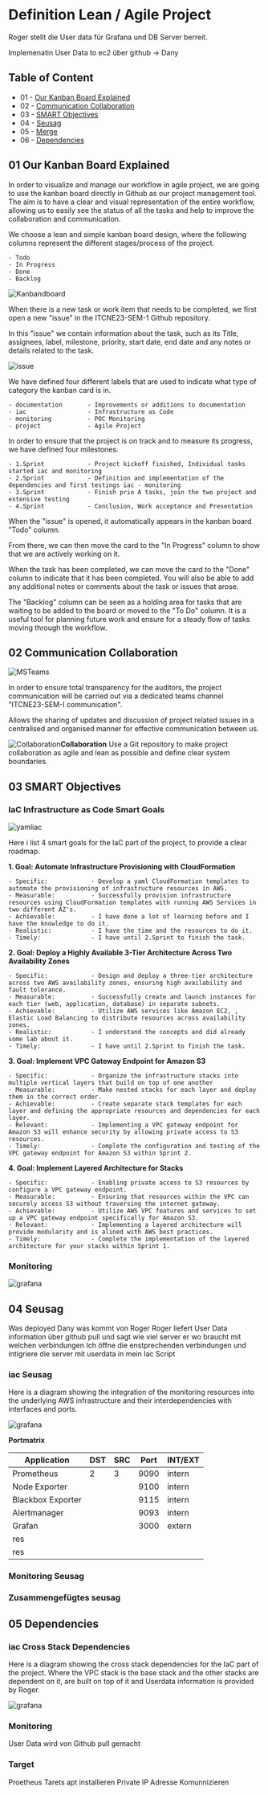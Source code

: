 Definition Lean / Agile Project
==== 

Roger stellt die User data für Grafana und DB Server berreit. 

Implemenatin User Data to ec2 über github -> Dany 

## Table of Content

* 01 - [Our Kanban Board Explained](#01-Our-Kanban-Board-Explained)
* 02 - [Communication Collaboration](#02-Communication-Collaboration)
* 03 - [SMART Objectives](#03-SMART-Objectives)
* 04 - [Seusag](#04-Seusag)
* 05 - [Merge ](#05-Merge)
* 06 - [Dependencies](#06-Dependencies)


## 01 Our Kanban Board Explained
In order to visualize and manage our workflow in agile project, we are going to use the kanban board directly in Github as our project management tool.
The aim is to have a clear and visual representation of the entire workflow, allowing us to easily see the status of all the tasks and help to improve the collaboration and communication. 

We choose a lean and simple kanban board design, where the following columns represent the different stages/process of the project.

```
- Todo
- In Progress
- Done 
- Backlog
```

![Kanbandboard](images/kanbanboard.png)

When there is a new task or work item that needs to be completed, we first open a new "issue" in the ITCNE23-SEM-1 Github repository. 

In this "issue" we contain information about the task, such as its Title, assignees, label, milestone, priority, start date, end date and any notes or details related to the task.

![issue](images/kanbanissue.png)

We have defined four different labels that are used to indicate what type of category the kanban card is in.

```
- documentation       - Improvements or additions to documentation 
- iac                 - Infrastructure as Code 
- monitoring          - POC Monitoring 
- project             - Agile Project 
```

In order to ensure that the project is on track and to measure its progress, we have defined four milestones.

```
- 1.Sprint            - Project kickoff finished, Individual tasks started iac and monitoring 
- 2.Sprint            - Definition and implementation of the dependencies and first testings iac - monitoring 
- 3.Sprint            - Finish prio A tasks, join the two project and extensive testing
- 4.Sprint            - Conclusion, Work acceptance and Presentation
```

When the "issue" is opened, it automatically appears in the kanban board "Todo" column.

From there, we can then move the card to the "In Progress" column to show that we are actively working on it.

When the task has been completed, we can move the card to the "Done" column to indicate that it has been completed. You will also be able to add any additional notes or comments about the task or issues that arose.

The "Backlog" column can be seen as a holding area for tasks that are waiting to be added to the board or moved to the "To Do" column. It is a useful tool for planning future work and ensure for a steady flow of tasks moving through the workflow. 


## 02 Communication Collaboration

![MSTeams](images/msteams_logo.png)

In order to ensure total transparency for the auditors, the project communication will be carried out via a dedicated teams channel "ITCNE23-SEM-I communication".

Allows the sharing of updates and discussion of project related issues in a centralised and organised manner for effective communication between us.

![Collaboration](images/collaboration.png)**Collaboration**
Use a Git repository to make project collaboration as agile and lean as possible and define clear system boundaries.

## 03 SMART Objectives

###  IaC Infrastructure as Code Smart Goals

![yamliac](images/yaml_logo.png)

Here i list 4 smart goals for the IaC part of the project, to provide a clear roadmap.

**1. Goal: Automate Infrastructure Provisioning with CloudFormation**

```
- Specific:            - Develop a yaml CloudFormation templates to automate the provisioning of infrastructure resources in AWS. 
- Measurable:          - Successfully provision infrastructure resources using CloudFormation templates with running AWS Services in two different AZ's. 
- Achievable:          - I have done a lot of learning before and I have the knowledge to do it.
- Realistic:           - I have the time and the resources to do it.
- Timely:              - I have until 2.Sprint to finish the task.
```

**2. Goal: Deploy a Highly Available 3-Tier Architecture Across Two Availability Zones**

```
- Specific:            - Design and deploy a three-tier architecture across two AWS availability zones, ensuring high availability and fault tolerance. 
- Measurable:          - Successfully create and launch instances for each tier (web, application, database) in separate subnets.
- Achievable:          - Utilize AWS services like Amazon EC2, , Elastic Load Balancing to distribute resources across availability zones.
- Realistic:           - I understand the concepts and did already some lab about it.
- Timely:              - I have until 2.Sprint to finish the task.
```

**3. Goal: Implement VPC Gateway Endpoint for Amazon S3**

```
- Specific:            - Organize the infrastructure stacks into multiple vertical layers that build on top of one another
- Measurable:          - Make nested stacks for each layer and deploy them in the correct order.
- Achievable:          - Create separate stack templates for each layer and defining the appropriate resources and dependencies for each layer.
- Relevant:            - Implementing a VPC gateway endpoint for Amazon S3 will enhance security by allowing private access to S3 resources.
- Timely:              - Complete the configuration and testing of the VPC gateway endpoint for Amazon S3 within Sprint 2.
```

**4. Goal: Implement Layered Architecture for Stacks**

```
- Specific:            - Enabling private access to S3 resources by configure a VPC gateway endpoint. 
- Measurable:          - Ensuring that resources within the VPC can securely access S3 without traversing the internet gateway.
- Achievable:          - Utilize AWS VPC features and services to set up a VPC gateway endpoint specifically for Amazon S3.
- Relevant:            - Implementing a layered architecture will provide modularity and is alined with AWS best practices.
- Timely:              - Complete the implementation of the layered architecture for your stacks within Sprint 1. 
```
###  Monitoring

![grafana](images/grafana_logo.png)

## 04 Seusag
Was deployed Dany was kommt von Roger 
Roger liefert User Data information über github pull und sagt wie viel server er wo braucht mit welchen verbindungen 
Ich öffne die enstprechenden verbindungen und intigriere die server mit userdata in mein Iac Script 

### iac Seusag

Here is a diagram showing the integration of the monitoring resources into the underlying AWS infrastructure and their interdependencies with interfaces and ports.

![grafana](images/infradepend.png)

**Portmatrix**

| Application | DST | SRC | Port | INT/EXT |
|---|---|---|---|---|
| Prometheus |  2 |  3 | 9090 | intern |
| Node Exporter|   |   | 9100 |  intern |
| Blackbox Exporter |   |  | 9115 | intern |
| Alertmanager |   |  | 9093 | intern |
| Grafan |   |   |  3000 | extern |
| res |  |  |   |   |
| res |  |  |   |   |

### Monitoring Seusag 

### Zusammengefügtes seusag


## 05 Dependencies

### iac Cross Stack Dependencies

Here is a diagram showing the cross stack dependencies for the IaC part of the project.
Where the VPC stack is the base stack and the other stacks are dependent on it, are built on top of it and Userdata information is provided by Roger.

![grafana](images/cross_stack_dependencies.png)

### Monitoring
User Data wird von Github pull gemacht

### Target
Proetheus Tarets apt installieren 
Private IP Adresse Komunnizieren